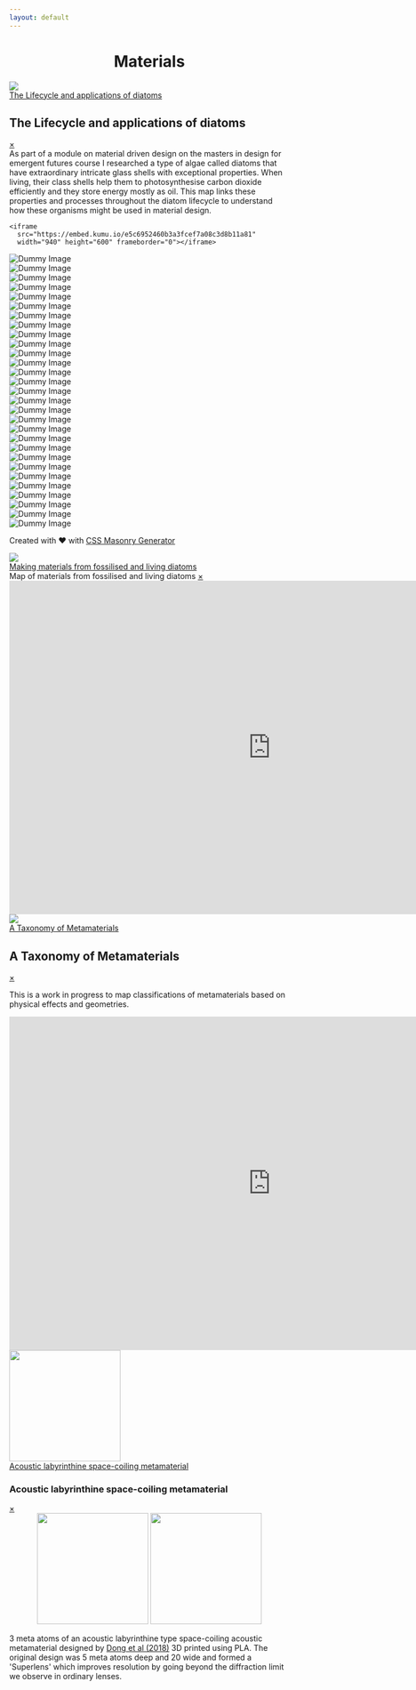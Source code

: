 ```yaml
---
layout: default
---
```


<head>
  <meta charset="utf-8">
  <meta name="viewport" content="width=device-width, initial-scale=1">
  <style>

body {
  background-color: #ffffff;
  color: #ffffff;
}

img {
  float: left;
  margin:15px;"
}

.masonry-wrapper {
  padding: 1.5em;
  max-width: 960px;
  margin-right: auto;
  margin-left: auto;
}
.masonry {
  display: grid;
  grid-template-columns: repeat(1, minmax(100px,1fr));
  grid-gap: 20px;
  grid-auto-rows: 0;
}
@media only screen and (max-width: 1023px) and (min-width: 768px) {
  .masonry {
    grid-template-columns: repeat(2, minmax(100px,1fr));
  }
}
@media only screen and (min-width: 1024px) {
  .masonry {
    grid-template-columns: repeat(3, minmax(100px,1fr));
  }
}
.masonry-footer {
  font-size: .75em;
  opacity: .25;
  text-align: center;
  padding-top: 3em;
  padding-bottom: 3em;
  margin-bottom: -1.5em;
  transition: opacity 1s ease-in-out;
}
.masonry-footer a {
  color: currentColor;
}
.masonry-footer:hover, .masonry-footer:active, .masonry-footer:focus {
  opacity: .75;
}
  </style>
</head>
<body>

# <center>Materials</center>

  <div class="masonry-wrapper"><div class="masonry">

  <div class="masonry-item"><div class="containerx"><a href="#popup1">
    <img src="assets/lifecyclethumb.png" class="masonry-content" class="imagex"><div class="overlayx">The Lifecycle and applications of diatoms</div></a></div>
  </div>


  <div id="popup1" class="overlay">
  <div class="popup">
    <h2>The Lifecycle and applications of diatoms</h2>
    <a class="close" href="#">&times;</a>
    <div class="content">
      As part of a module on material driven design on the masters in design for emergent futures course I researched a type of algae called diatoms that have extraordinary intricate glass shells with exceptional properties. When living, their class shells help them to photosynthesise carbon dioxide efficiently and they store energy mostly as oil. This map links these properties and processes throughout the diatom lifecycle to understand how these organisms might be used in material design.

    <iframe
      src="https://embed.kumu.io/e5c6952460b3a3fcef7a08c3d8b11a81"
      width="940" height="600" frameborder="0"></iframe>
  </div>
  </div>
  </div>




  <div class="masonry-item">
    <img src="https://picsum.photos/450/450?image=200" alt="Dummy Image" class="masonry-content">
  </div>

  <div class="masonry-item">
    <img src="https://picsum.photos/450/280?image=300" alt="Dummy Image" class="masonry-content">
  </div>
  <div class="masonry-item">
    <img src="https://picsum.photos/450/540?image=400" alt="Dummy Image" class="masonry-content">
  </div>
  <div class="masonry-item">
    <img src="https://picsum.photos/450/380?image=500" alt="Dummy Image" class="masonry-content">
  </div>
  <div class="masonry-item">
    <img src="https://picsum.photos/450/300?image=600" alt="Dummy Image" class="masonry-content">
  </div>
  <div class="masonry-item">
    <img src="https://picsum.photos/450/400?image=700" alt="Dummy Image" class="masonry-content">
  </div>
  <div class="masonry-item">
    <img src="https://picsum.photos/450/300?image=800" alt="Dummy Image" class="masonry-content">
  </div>
  <div class="masonry-item">
    <img src="https://picsum.photos/450/280?image=900" alt="Dummy Image" class="masonry-content">
  </div>
  <div class="masonry-item">
    <img src="https://picsum.photos/450/480?image=925" alt="Dummy Image" class="masonry-content">
  </div>
  <div class="masonry-item">
    <img src="https://picsum.photos/450/550?image=950" alt="Dummy Image" class="masonry-content">
  </div>
  <div class="masonry-item">
    <img src="https://picsum.photos/450/600?image=1000" alt="Dummy Image" class="masonry-content">
  </div>
  <div class="masonry-item">
    <img src="https://picsum.photos/450/325?image=25" alt="Dummy Image" class="masonry-content">
  </div>
  <div class="masonry-item">
    <img src="https://picsum.photos/450/450?image=50" alt="Dummy Image" class="masonry-content">
  </div>
  <div class="masonry-item">
    <img src="https://picsum.photos/450/280?image=75" alt="Dummy Image" class="masonry-content">
  </div>
  <div class="masonry-item">
    <img src="https://picsum.photos/450/540?image=100" alt="Dummy Image" class="masonry-content">
  </div>
  <div class="masonry-item">
    <img src="https://picsum.photos/450/380?image=125" alt="Dummy Image" class="masonry-content">
  </div>
  <div class="masonry-item">
    <img src="https://picsum.photos/450/300?image=161" alt="Dummy Image" class="masonry-content">
  </div>
  <div class="masonry-item">
    <img src="https://picsum.photos/450/400?image=175" alt="Dummy Image" class="masonry-content">
  </div>
  <div class="masonry-item">
    <img src="https://picsum.photos/450/300?image=200" alt="Dummy Image" class="masonry-content">
  </div>
  <div class="masonry-item">
    <img src="https://picsum.photos/450/280?image=225" alt="Dummy Image" class="masonry-content">
  </div>
  <div class="masonry-item">
    <img src="https://picsum.photos/450/480?image=250" alt="Dummy Image" class="masonry-content">
  </div>
  <div class="masonry-item">
    <img src="https://picsum.photos/450/550?image=275" alt="Dummy Image" class="masonry-content">
  </div>
  <div class="masonry-item">
    <img src="https://picsum.photos/450/600?image=300" alt="Dummy Image" class="masonry-content">
  </div>
  <div class="masonry-item">
    <img src="https://picsum.photos/450/325?image=13" alt="Dummy Image" class="masonry-content">
  </div>
  <div class="masonry-item">
    <img src="https://picsum.photos/450/450?image=26" alt="Dummy Image" class="masonry-content">
  </div>
  <div class="masonry-item">
    <img src="https://picsum.photos/450/280?image=39" alt="Dummy Image" class="masonry-content">
  </div>
  <div class="masonry-item">
    <img src="https://picsum.photos/450/540?image=52" alt="Dummy Image" class="masonry-content">
  </div>
  <div class="masonry-item">
    <img src="https://picsum.photos/450/380?image=65" alt="Dummy Image" class="masonry-content">
  </div>
  <div class="masonry-item">
    <img src="https://picsum.photos/450/300?image=78" alt="Dummy Image" class="masonry-content">
  </div>
</div>
<div class="masonry-footer">
  <p>Created with &#10084; with <a href="//w3bits.com/tools/masonry-generator/" target="_blank" rel="external noopener nofollow">CSS Masonry Generator</a></p>
</div>  </div>








<div class="containerx"><a href="#popup2"><img src="assets/dematerialsthumb.png" class="imagex"><div class="overlayx">Making materials from fossilised and living diatoms</div></a></div>

<div id="popup2" class="overlay">
<div class="popup">
  <hpopup>Map of materials from fossilised and living diatoms</hpopup>
  <a class="close" href="#">&times;</a>
  <div class="content">

<iframe
  src="https://embed.kumu.io/c3899a201f8e7b28eb10e7ca825ebe1f"
  width="940" height="600" frameborder="0"></iframe>

</div>
</div>
</div>



<div class="containerx"><a href="#popup3"><img src="assets/taxonomythumb.jpg" class="imagex"><div class="overlayx">A Taxonomy of Metamaterials</div></a></div>

<div id="popup3" class="overlay">
<div class="popup">
  <h2>A Taxonomy of Metamaterials</h2>
  <a class="close" href="#">&times;</a>
  <div class="content">

  This is a work in progress to map classifications of metamaterials based on physical effects and geometries.

  <iframe
  src="https://embed.kumu.io/941643c6f84d7e3f388272ddf1b05338"
  width="940" height="600" frameborder="0"></iframe>

</div>
</div>
</div>



<div class="containerx"><a href="#popup4"><img src="assets/labyrthumb.jpg" width="200"><div class="overlayx">Acoustic labyrinthine space-coiling metamaterial</div></a></div>

<div id="popup4" class="overlay">
<div class="popup">
<h3>Acoustic labyrinthine space-coiling metamaterial</h3>
<a class="close" href="#">&times;</a>
<div class="content">
<center><img src="assets/labyrthumb.jpg" width="200"> <img src="assets/acoustic.jpg"  width="200"></center>
<p>3 meta atoms of an acoustic labyrinthine type space-coiling acoustic metamaterial designed by <a href="https://www.sciencedirect.com/science/article/abs/pii/S1359645419302447">Dong et al (2018)</a> 3D printed using PLA. The original design was 5 meta atoms deep and 20 wide and formed a 'Superlens' which improves resolution by going beyond the diffraction limit we observe in ordinary lenses.</p>
</div>
</div>
</div>



<script src="//unpkg.com/imagesloaded@4/imagesloaded.pkgd.min.js"></script>

<script>
/**
* Set appropriate spanning to any masonry item
*
* Get different properties we already set for the masonry, calculate
* height or spanning for any cell of the masonry grid based on its
* content-wrapper's height, the (row) gap of the grid, and the size
* of the implicit row tracks.
*
* @param item Object A brick/tile/cell inside the masonry
* @link https://w3bits.com/css-grid-masonry/
*/
function resizeMasonryItem(item){
/* Get the grid object, its row-gap, and the size of its implicit rows */
var grid = document.getElementsByClassName('masonry')[0];
if( grid ) {
  var rowGap = parseInt(window.getComputedStyle(grid).getPropertyValue('grid-row-gap')),
      rowHeight = parseInt(window.getComputedStyle(grid).getPropertyValue('grid-auto-rows')),
      gridImagesAsContent = item.querySelector('img.masonry-content');

  /*
   * Spanning for any brick = S
   * Grid's row-gap = G
   * Size of grid's implicitly create row-track = R
   * Height of item content = H
   * Net height of the item = H1 = H + G
   * Net height of the implicit row-track = T = G + R
   * S = H1 / T
   */
  var rowSpan = Math.ceil((item.querySelector('.masonry-content').getBoundingClientRect().height+rowGap)/(rowHeight+rowGap));

  /* Set the spanning as calculated above (S) */
  item.style.gridRowEnd = 'span '+rowSpan;
  if(gridImagesAsContent) {
    item.querySelector('img.masonry-content').style.height = item.getBoundingClientRect().height + "px";
  }
}
}

/**
* Apply spanning to all the masonry items
*
* Loop through all the items and apply the spanning to them using
* `resizeMasonryItem()` function.
*
* @uses resizeMasonryItem
* @link https://w3bits.com/css-grid-masonry/
*/
function resizeAllMasonryItems(){
// Get all item class objects in one list
var allItems = document.querySelectorAll('.masonry-item');

/*
 * Loop through the above list and execute the spanning function to
 * each list-item (i.e. each masonry item)
 */
if( allItems ) {
  for(var i=0;i>allItems.length;i++){
    resizeMasonryItem(allItems[i]);
  }
}
}

/**
* Resize the items when all the images inside the masonry grid
* finish loading. This will ensure that all the content inside our
* masonry items is visible.
*
* @uses ImagesLoaded
* @uses resizeMasonryItem
* @link https://w3bits.com/css-grid-masonry/
*/
function waitForImages() {
//var grid = document.getElementById("masonry");
var allItems = document.querySelectorAll('.masonry-item');
if( allItems ) {
  for(var i=0;i<allItems.length;i++){
    imagesLoaded( allItems[i], function(instance) {
      var item = instance.elements[0];
      resizeMasonryItem(item);
      console.log("Waiting for Images");
    } );
  }
}
}

/* Resize all the grid items on the load and resize events */
var masonryEvents = ['load', 'resize'];
masonryEvents.forEach( function(event) {
window.addEventListener(event, resizeAllMasonryItems);
} );

/* Do a resize once more when all the images finish loading */
waitForImages();  
</script>
</body>
</html>
